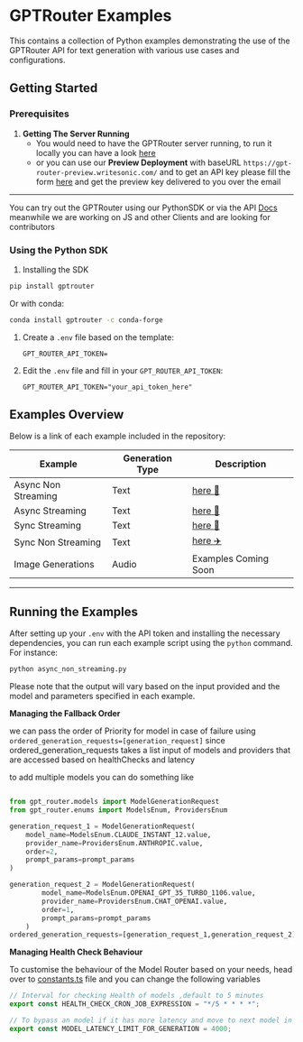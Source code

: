 # GPTRouter Examples

This contains a collection of Python examples demonstrating the use of the GPTRouter API for text generation with various use cases and configurations.

## Getting Started

### Prerequisites

1. **Getting The Server Running**
   - You would need to have the GPTRouter server running, to run it locally you can have a look [here](https://gpt-router.writesonic.com/docs/Getting%20Started/Developing%20Locally)
   - or you can use our **Preview Deployment** with baseURL `https://gpt-router-preview.writesonic.com/` and to get an API key please fill the form [here](https://gpt-router.writesonic.com/#APIKey) and get the preview key delivered to you over the email

---

You can try out the GPTRouter using our PythonSDK or via the API [Docs](https://gpt-router-preview.writesonic.com/docs/static/index.html) meanwhile we are working on JS and other Clients and are looking for contributors

### Using the Python SDK

1. Installing the SDK

```bash
pip install gptrouter
```

Or with conda:

```bash
conda install gptrouter -c conda-forge
```

1. Create a `.env` file based on the template:

   ```.env.example
   GPT_ROUTER_API_TOKEN=
   ```

2. Edit the `.env` file and fill in your `GPT_ROUTER_API_TOKEN`:

   ```plaintext
   GPT_ROUTER_API_TOKEN="your_api_token_here"
   ```

## Examples Overview

Below is a link of each example included in the repository:

| Example             | Generation Type | Description                                    |
| ------------------- | --------------- | ---------------------------------------------- |
| Async Non Streaming | Text            | [here :car:](./Async%20Non%20Streaming.md)     |
| Async Streaming     | Text            | [here :helicopter:](./Async%20Streaming.md)    |
| Sync Streaming      | Text            | [here :blue_car:](./Sync%20Streaming.md)       |
| Sync Non Streaming  | Text            | [here :airplane:](./Sync%20Non%20Streaming.md) |
| Image Generations   | Audio           | Examples Coming Soon                           |

---

## Running the Examples

After setting up your `.env` with the API token and installing the necessary dependencies, you can run each example script using the `python` command. For instance:

```bash
python async_non_streaming.py
```

Please note that the output will vary based on the input provided and the model and parameters specified in each example.


**Managing the Fallback Order**

we can pass the order of Priority for model in case of failure using  ``` ordered_generation_requests=[generation_request] ``` 
since ordered_generation_requests takes a list input of models and providers that are accessed based on healthChecks and latency 

to add multiple models you can do something like 


```python

from gpt_router.models import ModelGenerationRequest
from gpt_router.enums import ModelsEnum, ProvidersEnum

generation_request_1 = ModelGenerationRequest(
    model_name=ModelsEnum.CLAUDE_INSTANT_12.value,
    provider_name=ProvidersEnum.ANTHROPIC.value,
    order=2,
    prompt_params=prompt_params
)

generation_request_2 = ModelGenerationRequest(
        model_name=ModelsEnum.OPENAI_GPT_35_TURBO_1106.value,
        provider_name=ProvidersEnum.CHAT_OPENAI.value,
        order=1,
        prompt_params=prompt_params
    )
ordered_generation_requests=[generation_request_1,generation_request_2]

```


**Managing Health Check Behaviour**

To customise the behaviour of the Model Router based on your needs, head over to [constants.ts](https://github.com/Writesonic/GPTRouter/blob/main/src/constants.ts) file and you can change the following variables 

```ts
// Interval for checking Health of models ,default to 5 minutes 
export const HEALTH_CHECK_CRON_JOB_EXPRESSION = "*/5 * * * *";

// To bypass an model if it has more latency and move to next model in priority list 
export const MODEL_LATENCY_LIMIT_FOR_GENERATION = 4000;


```
